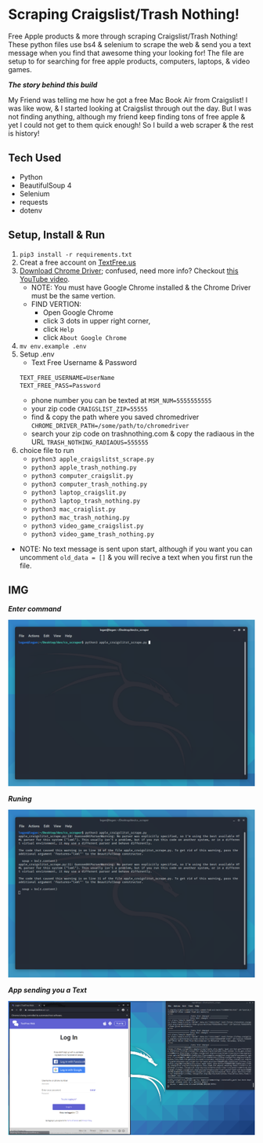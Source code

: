 # Scraping Craigslist/Trash Nothing!
Free Apple products & more through scraping Craigslist/Trash Nothing! These python files use bs4 & selenium to scrape the web & send you a text message when you find that awesome thing your looking for! The file are setup to for searching for free apple products, computers, laptops, & video games. 

***The story behind this build***

My Friend was telling me how he got a free Mac Book Air from Craigslist! I was like wow, & I started looking at Craigslist through out the day. But I was not finding anything, although my friend keep finding tons of free apple & yet I could not get to them quick enough! So I build a web scraper & the rest is history!

## Tech Used
- Python
- BeautifulSoup 4
- Selenium
- requests
- dotenv


## Setup, Install & Run

1. `pip3 install -r requirements.txt`
2. Creat a free account on [TextFree.us](https://messages.textfree.us/login)
3. [Download Chrome Driver](https://sites.google.com/a/chromium.org/chromedriver/downloads); confused, need more info? Checkout [this YouTube video](https://youtu.be/Xjv1sY630Uc).
    - NOTE: You must have Google Chrome installed & the Chrome Driver must be the same vertion.
    - FIND VERTION: 
        - Open Google Chrome
        - click 3 dots in upper right corner,
        - click `Help`
        - click `About Google Chrome`
4. `mv env.example .env`
5. Setup .env
    - Text Free Username & Password  
    ```
    TEXT_FREE_USERNAME=UserName
    TEXT_FREE_PASS=Password
    ```
    - phone number you can be texted at
    `MSM_NUM=5555555555`
    - your zip code
    `CRAIGSLIST_ZIP=55555`
    - find & copy the path where you saved chromedriver
    `CHROME_DRIVER_PATH=/some/path/to/chromedriver`
    - search your zip code on trashnothing.com & copy the radiaous in the URL
    `TRASH_NOTHING_RADIAOUS=555555`
6. choice file to run
    - `python3 apple_craigslitst_scrape.py`
    - `python3 apple_trash_nothing.py`
    - `python3 computer_craigslit.py`
    - `python3 computer_trash_nothing.py`
    - `python3 laptop_craigslit.py`
    - `python3 laptop_trash_nothing.py`
    - `python3 mac_craiglist.py`
    - `python3 mac_trash_nothing.py`
    - `python3 video_game_craigslist.py`
    - `python3 video_game_trash_nothing.py`

- NOTE: No text message is sent upon start, although if you want you can uncomment `old_data = []` & you will recive a text when you first run the file.


## IMG

***Enter command***

![Image of the terminal just before entering the command to run the scraper](https://raw.githubusercontent.com/LWRGitHub/cs_scraper/master/img/start.png?token=AMXINNFFM44HHAV45RJVNVTAYVAUQ)


***Runing***

![Image of the terminal runing the web scraper](https://raw.githubusercontent.com/LWRGitHub/cs_scraper/master/img/runing.png?token=AMXINND6VGLJDAPMDFQO7QTAYVASE)


***App sending you a Text***

![Image of the app having found something & starting to text a number.](https://raw.githubusercontent.com/LWRGitHub/cs_scraper/master/img/text.png?token=AMXINNDJRDIDFVY7K4SOCJTAYVAWO)